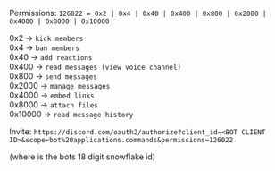 Permissions: `126022 = 0x2 | 0x4 | 0x40 | 0x400 | 0x800 | 0x2000 | 0x4000 | 0x8000 | 0x10000`

0x2 -> `kick members`  
0x4 -> `ban members`  
0x40 -> `add reactions`  
0x400 -> `read messages (view voice channel)`  
0x800 -> `send messages`  
0x2000 -> `manage messages`  
0x4000 -> `embed links`  
0x8000 -> `attach files`  
0x10000 -> `read message history`

Invite:  `https://discord.com/oauth2/authorize?client_id=<BOT CLIENT ID>&scope=bot%20applications.commands&permissions=126022`

(where <BOT CLIENT ID> is the bots 18 digit snowflake id)
